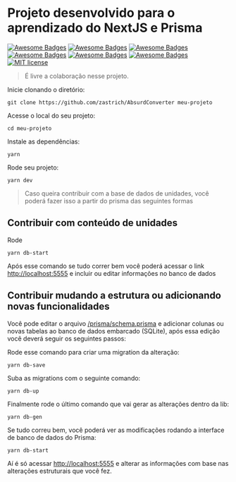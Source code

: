 
# Projeto desenvolvido para o aprendizado do NextJS e Prisma

[![Awesome Badges](https://img.shields.io/badge/use-nodejs%2012.4.0-339933.svg?logo=Node.js)](https://nodejs.org/) [![Awesome Badges](https://img.shields.io/badge/use-reactjs%2016.13.1-61DAFB.svg?logo=React)](https://reactjs.org/) [![Awesome Badges](https://img.shields.io/badge/use-nextjs%209.3.5-green.svg?logo=Next.js)](https://nextjs.org/) [![Awesome Badges](https://img.shields.io/badge/use-sqlite-003B57.svg?logo=SQLite)](https://www.sqlite.org/) [![Awesome Badges](https://img.shields.io/badge/use-prisma%202.0.0-1a202c.svg)](https://www.prisma.io/) [![Awesome Badges](https://img.shields.io/badge/by-zastrich-red.svg)](https://code200.com.br/) [![MIT license](https://img.shields.io/badge/License-MIT-blue.svg)](https://lbesson.mit-license.org/)


> É livre a colaboração nesse projeto.

Inicie clonando o diretório:

    git clone https://github.com/zastrich/AbsurdConverter meu-projeto

Acesse o local do seu projeto:

    cd meu-projeto

Instale as dependências:

    yarn

Rode seu projeto:

    yarn dev

> Caso queira contribuir com a base de dados de unidades, você poderá fazer isso a partir do prisma das seguintes formas

## Contribuir com conteúdo de unidades

Rode 

    yarn db-start

Após esse comando se tudo correr bem você poderá acessar o link [http://localhost:5555](http://localhost:5555) e incluir ou editar informações no banco de dados

## Contribuir mudando a estrutura ou adicionando novas funcionalidades

Você pode editar o arquivo [/prisma/schema.prisma](/blob/master/prisma/schema.prisma) e adicionar colunas ou novas tabelas ao banco de dados embarcado (SQLite), após essa edição você deverá seguir os seguintes passos:

Rode esse comando para criar uma migration da alteração:

    yarn db-save

Suba as migrations com o seguinte comando:

    yarn db-up

Finalmente rode o último comando que vai gerar as alterações dentro da lib:

    yarn db-gen

Se tudo correu bem, você poderá ver as modificações rodando a interface de banco de dados do Prisma:

    yarn db-start

Aí é só acessar [http://localhost:5555](http://localhost:5555) e alterar as informações com base nas alterações estruturais que você fez.
